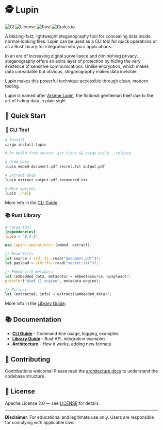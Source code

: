 # 🕵️ Lupin

![CI](https://github.com/niclashedam/lupin/actions/workflows/ci.yml/badge.svg?branch=master)
![License](https://img.shields.io/badge/license-Apache%202.0-blue.svg)
![Rust](https://img.shields.io/badge/rust-1.70%2B-orange.svg)
![Crates.io](https://img.shields.io/crates/v/lupin.svg)

A blazing-fast, lightweight steganography tool for concealing data inside normal-looking files. Lupin can be used as a CLI tool for quick operations or as a Rust library for integration into your applications.

In an era of increasing digital surveillance and diminishing privacy, steganography offers an extra layer of protection by hiding the very existence of sensitive communications. Unlike encryption, which makes data unreadable but obvious, steganography makes data invisible.

Lupin makes this powerful technique accessible through clean, modern tooling.

Lupin is named after [Arsène Lupin](https://en.wikipedia.org/wiki/Ars%C3%A8ne_Lupin), the fictional gentleman thief due to the art of hiding data in plain sight.

## 🚀 Quick Start

### 📱 CLI Tool

```bash
# Install
cargo install lupin

# Or build from source: git clone && cargo build --release

# Hide data
lupin embed document.pdf secret.txt output.pdf

# Extract data  
lupin extract output.pdf recovered.txt

# More options
lupin --help
```

More info in the [CLI Guide](docs/cli.md).

### 📚 Rust Library

```toml
# Cargo.toml
[dependencies]
lupin = "0.2.1"
```

```rust
use lupin::operations::{embed, extract};

// Read files
let source = std::fs::read("document.pdf")?;
let payload = std::fs::read("secret.txt")?;

// Embed with metadata
let (embedded_data, metadata) = embed(&source, &payload)?;
println!("Used {} engine", metadata.engine);

// Extract
let (extracted, info) = extract(&embedded_data)?;
```

More info in the [Library Guide](docs/library.md).

## 📚 Documentation

- **[CLI Guide](docs/cli.md)** - Command-line usage, logging, examples
- **[Library Guide](docs/library.md)** - Rust API, integration examples  
- **[Architecture](docs/architecture.md)** - How it works, adding new formats

## 🤝 Contributing

Contributions welcome! Please read the [architecture docs](docs/architecture.md) to understand the codebase structure.

## 📜 License

Apache License 2.0 — see [LICENSE](LICENSE) for details.

---

**Disclaimer**: For educational and legitimate use only. Users are responsible for complying with applicable laws.